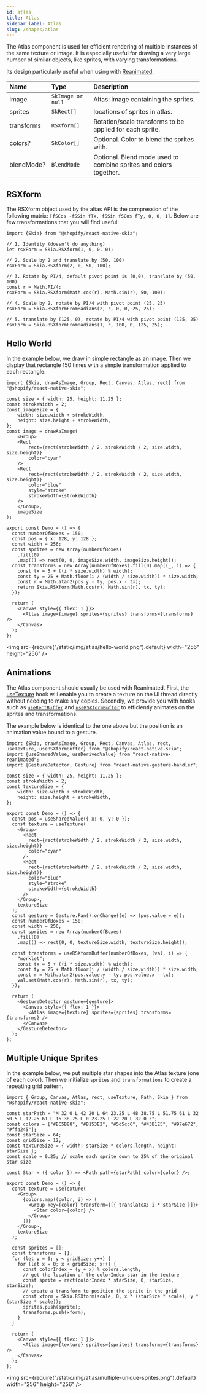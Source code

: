 ```yaml
---
id: atlas
title: Atlas
sidebar_label: Atlas
slug: /shapes/atlas
---
```


The Atlas component is used for efficient rendering of multiple instances of the same texture or image. It is especially useful for drawing a very large number of similar objects, like sprites, with varying transformations.

Its design particularly useful when using with [Reanimated](#animations).

| Name    | Type             |  Description     |
|:--------|:-----------------|:-----------------|
| image   | `SkImage or null` | Altas: image containing the sprites. |
| sprites | `SkRect[]` | locations of sprites in atlas.             |
| transforms | `RSXform[]` | Rotation/scale transforms to be applied for each sprite. |
| colors? | `SkColor[]` | Optional. Color to blend the sprites with. |
| blendMode? | `BlendMode` | Optional. Blend mode used to combine sprites and colors together. |

## RSXform

The RSXform object used by the altas API is the compression of the following matrix: `[fSCos -fSSin fTx, fSSin fSCos fTy, 0, 0, 1]`. Below are few transformations that you will find useful:

```tsx twoslash
import {Skia} from "@shopify/react-native-skia";

// 1. Identity (doesn't do anything)
let rsxForm = Skia.RSXform(1, 0, 0, 0);

// 2. Scale by 2 and translate by (50, 100)
rsxForm = Skia.RSXform(2, 0, 50, 100);

// 3. Rotate by PI/4, default pivot point is (0,0), translate by (50, 100)
const r = Math.PI/4;
rsxForm = Skia.RSXform(Math.cos(r), Math.sin(r), 50, 100);

// 4. Scale by 2, rotate by PI/4 with pivot point (25, 25)
rsxForm = Skia.RSXformFromRadians(2, r, 0, 0, 25, 25);

// 5. translate by (125, 0), rotate by PI/4 with pivot point (125, 25)
rsxForm = Skia.RSXformFromRadians(1, r, 100, 0, 125, 25);
```

## Hello World

In the example below, we draw in simple rectangle as an image.
Then we display that rectangle 150 times with a simple transformation applied to each rectangle.

```tsx twoslash
import {Skia, drawAsImage, Group, Rect, Canvas, Atlas, rect} from "@shopify/react-native-skia";

const size = { width: 25, height: 11.25 };
const strokeWidth = 2;
const imageSize = {
    width: size.width + strokeWidth,
    height: size.height + strokeWidth,
};
const image = drawAsImage(
    <Group>
    <Rect
        rect={rect(strokeWidth / 2, strokeWidth / 2, size.width, size.height)}
        color="cyan"
    />
    <Rect
        rect={rect(strokeWidth / 2, strokeWidth / 2, size.width, size.height)}
        color="blue"
        style="stroke"
        strokeWidth={strokeWidth}
    />
    </Group>,
    imageSize
);

export const Demo = () => {
  const numberOfBoxes = 150;
  const pos = { x: 128, y: 128 };
  const width = 256;
  const sprites = new Array(numberOfBoxes)
    .fill(0)
    .map(() => rect(0, 0, imageSize.width, imageSize.height));
  const transforms = new Array(numberOfBoxes).fill(0).map((_, i) => {
    const tx = 5 + ((i * size.width) % width);
    const ty = 25 + Math.floor(i / (width / size.width)) * size.width;
    const r = Math.atan2(pos.y - ty, pos.x - tx);
    return Skia.RSXform(Math.cos(r), Math.sin(r), tx, ty);
  });

  return (
    <Canvas style={{ flex: 1 }}>
      <Atlas image={image} sprites={sprites} transforms={transforms} />
    </Canvas>
  );
};
```

<img src={require("/static/img/atlas/hello-world.png").default} width="256" height="256" />


## Animations

The Atlas component should usually be used with Reanimated.
First, the [useTexture](/docs/animations/textures#usetexture) hook will enable you to create a texture on the UI thread directly without needing to make any copies.
Secondly, we provide you with hooks such as [`useRectBuffer`](/docs/animations/hooks#userectbuffer) and [`useRSXformBuffer`](/docs/animations/hooks#usersxformbuffer) to efficiently animates on the sprites and transformations.

The example below is identical to the one above but the position is an animation value bound to a gesture.


```tsx twoslash
import {Skia, drawAsImage, Group, Rect, Canvas, Atlas, rect, useTexture, useRSXformBuffer} from "@shopify/react-native-skia";
import {useSharedValue, useDerivedValue} from "react-native-reanimated";
import {GestureDetector, Gesture} from "react-native-gesture-handler";

const size = { width: 25, height: 11.25 };
const strokeWidth = 2;
const textureSize = {
    width: size.width + strokeWidth,
    height: size.height + strokeWidth,
};

export const Demo = () => {
  const pos = useSharedValue({ x: 0, y: 0 });
  const texture = useTexture(
    <Group>
      <Rect
        rect={rect(strokeWidth / 2, strokeWidth / 2, size.width, size.height)}
        color="cyan"
      />
      <Rect
        rect={rect(strokeWidth / 2, strokeWidth / 2, size.width, size.height)}
        color="blue"
        style="stroke"
        strokeWidth={strokeWidth}
      />
    </Group>,
    textureSize
  );
  const gesture = Gesture.Pan().onChange((e) => (pos.value = e));
  const numberOfBoxes = 150;
  const width = 256;
  const sprites = new Array(numberOfBoxes)
    .fill(0)
    .map(() => rect(0, 0, textureSize.width, textureSize.height));

  const transforms = useRSXformBuffer(numberOfBoxes, (val, i) => {
    "worklet";
    const tx = 5 + ((i * size.width) % width);
    const ty = 25 + Math.floor(i / (width / size.width)) * size.width;
    const r = Math.atan2(pos.value.y - ty, pos.value.x - tx);
    val.set(Math.cos(r), Math.sin(r), tx, ty);
  });

  return (
    <GestureDetector gesture={gesture}>
      <Canvas style={{ flex: 1 }}>
        <Atlas image={texture} sprites={sprites} transforms={transforms} />
      </Canvas>
    </GestureDetector>
  );
};
```

## Multiple Unique Sprites

In the example below, we put multiple star shapes into the Atlas texture (one of each color). Then we initialize `sprites` and `transformations` to create a repeating grid pattern.

```tsx twoslash
import { Group, Canvas, Atlas, rect, useTexture, Path, Skia } from "@shopify/react-native-skia";

const starPath = "M 32 0 L 42 20 L 64 23.25 L 48 38.75 L 51.75 61 L 32 50.5 L 12.25 61 L 16 38.75 L 0 23.25 L 22 20 L 32 0 Z";
const colors = ["#EC5B88", "#B153E2", "#5d5cc6", "#43B1E5", "#97e672", "#ffa245"];
const starSize = 64;
const gridSize = 12;
const textureSize = { width: starSize * colors.length, height: starSize };
const scale = 0.25; // scale each sprite down to 25% of the original star size

const Star = ({ color }) => <Path path={starPath} color={color} />;

export const Demo = () => {
  const texture = useTexture(
    <Group>
      {colors.map((color, i) => (
        <Group key={color} transform={[{ translateX: i * starSize }]}>
          <Star color={color} />
        </Group>
      ))}
    </Group>,
    textureSize
  );

  const sprites = [];
  const transforms = [];
  for (let y = 0; y < gridSize; y++) {
    for (let x = 0; x < gridSize; x++) {
      const colorIndex = (y + x) % colors.length;
      // get the location of the colorIndex star in the texture
      const sprite = rect(colorIndex * starSize, 0, starSize, starSize);
      // create a transform to position the sprite in the grid
      const xform = Skia.RSXform(scale, 0, x * (starSize * scale), y * (starSize * scale));
      sprites.push(sprite);
      transforms.push(xform);
    }
  }

  return (
    <Canvas style={{ flex: 1 }}>
      <Atlas image={texture} sprites={sprites} transforms={transforms} />
    </Canvas>
  );
};
```

<img src={require("/static/img/atlas/multiple-unique-sprites.png").default} width="256" height="256" />
